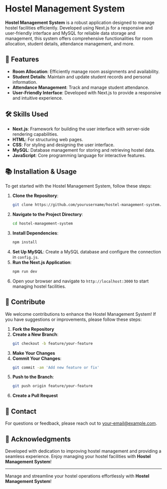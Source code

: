 # Hostel Management System

**Hostel Management System** is a robust application designed to manage hostel facilities efficiently. Developed using Next.js for a responsive and user-friendly interface and MySQL for reliable data storage and management, this system offers comprehensive functionalities for room allocation, student details, attendance management, and more.


## 🚀 Features

- **Room Allocation**: Efficiently manage room assignments and availability.
- **Student Details**: Maintain and update student records and personal information.
- **Attendance Management**: Track and manage student attendance.
- **User-Friendly Interface**: Developed with Next.js to provide a responsive and intuitive experience.

## 🛠️ Skills Used

- **Next.js**: Framework for building the user interface with server-side rendering capabilities.
- **HTML**: For structuring web pages.
- **CSS**: For styling and designing the user interface.
- **MySQL**: Database management for storing and retrieving hostel data.
- **JavaScript**: Core programming language for interactive features.

## 📚 Installation & Usage

To get started with the Hostel Management System, follow these steps:

1. **Clone the Repository**:
    ```bash
    git clone https://github.com/yourusername/hostel-management-system.git
    ```
2. **Navigate to the Project Directory**:
    ```bash
    cd hostel-management-system
    ```
3. **Install Dependencies**:
    ```bash
    npm install
    ```
4. **Set Up MySQL**: Create a MySQL database and configure the connection in `config.js`.
5. **Run the Next.js Application**:
    ```bash
    npm run dev
    ```
6. Open your browser and navigate to `http://localhost:3000` to start managing hostel facilities.

## 🎨 Contribute

We welcome contributions to enhance the Hostel Management System! If you have suggestions or improvements, please follow these steps:

1. **Fork the Repository**
2. **Create a New Branch**:
    ```bash
    git checkout -b feature/your-feature
    ```
3. **Make Your Changes**
4. **Commit Your Changes**:
    ```bash
    git commit -am 'Add new feature or fix'
    ```
5. **Push to the Branch**:
    ```bash
    git push origin feature/your-feature
    ```
6. **Create a Pull Request**

## 📧 Contact

For questions or feedback, please reach out to [your-email@example.com](mailto:your-jsahu2814@gmail.com).

## 🌟 Acknowledgments

Developed with dedication to improving hostel management and providing a seamless experience. Enjoy managing your hostel facilities with **Hostel Management System**!

---

Manage and streamline your hostel operations effortlessly with **Hostel Management System**!
